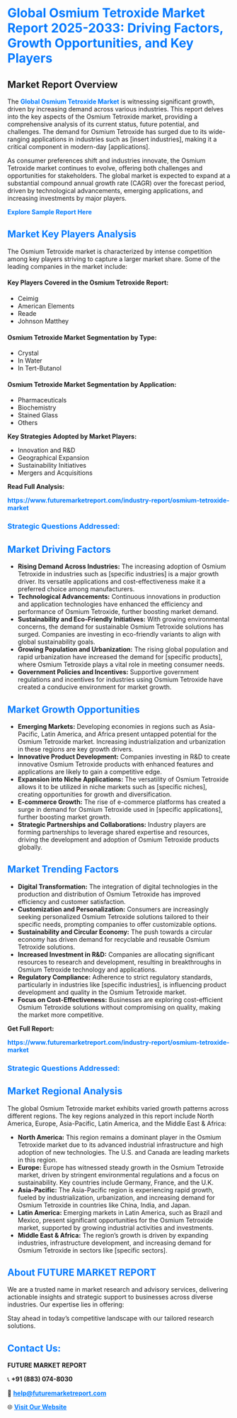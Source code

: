 <h1 style="color: #007BFF;">Global Osmium Tetroxide Market Report 2025-2033: Driving Factors, Growth Opportunities, and Key Players</h1>

<section id="overview">
<h2>Market Report Overview</h2>
<p>The <a href="https://www.futuremarketreport.com/industry-report/osmium-tetroxide-market" style="color: #007BFF; text-decoration: none;"><strong>Global Osmium Tetroxide Market</strong></a> is witnessing significant growth, driven by increasing demand across various industries. This report delves into the key aspects of the Osmium Tetroxide market, providing a comprehensive analysis of its current status, future potential, and challenges. The demand for Osmium Tetroxide has surged due to its wide-ranging applications in industries such as [insert industries], making it a critical component in modern-day [applications].</p>
<p>As consumer preferences shift and industries innovate, the Osmium Tetroxide market continues to evolve, offering both challenges and opportunities for stakeholders. The global market is expected to expand at a substantial compound annual growth rate (CAGR) over the forecast period, driven by technological advancements, emerging applications, and increasing investments by major players.</p>
</section>

<section id="overview">
<p><a href="https://www.futuremarketreport.com/request-sample/reportId=57459" style="color: #007BFF; text-decoration: none;"><strong>Explore Sample Report Here</strong></a></p>
</section>

<section id="key-players">
<h2 style="color: #007BFF;">Market Key Players Analysis</h2>
<p>The Osmium Tetroxide market is characterized by intense competition among key players striving to capture a larger market share. Some of the leading companies in the market include:</p>
<h4>Key Players Covered in the Osmium Tetroxide Report:</h4>
<ul><li>Ceimig</li><li>American Elements</li><li>Reade</li><li>Johnson Matthey</li></ul>
<h4>Osmium Tetroxide Market Segmentation by Type:</h4>
<ul><li>Crystal</li><li>In Water</li><li>In Tert-Butanol</li></ul>

<h4>Osmium Tetroxide Market Segmentation by Application:</h4>
<ul><li>Pharmaceuticals</li><li>Biochemistry</li><li>Stained Glass</li><li>Others</li></ul>
<p><strong>Key Strategies Adopted by Market Players:</strong></p>
<ul>
<li>Innovation and R&D</li>
<li>Geographical Expansion</li>
<li>Sustainability Initiatives</li>
<li>Mergers and Acquisitions</li>
</ul>
</section>

<section>
<p><strong>Read Full Analysis: </strong></p><a href="https://www.futuremarketreport.com/industry-report/osmium-tetroxide-market" style="color: #007BFF; text-decoration: none;"><strong>https://www.futuremarketreport.com/industry-report/osmium-tetroxide-market</strong></a>
<h3 style="color: #007BFF;">Strategic Questions Addressed:</h3>
</section>

<section id="driving-factors">
<h2 style="color: #007BFF;">Market Driving Factors</h2>
<ul>
<li><strong>Rising Demand Across Industries:</strong> The increasing adoption of Osmium Tetroxide in industries such as [specific industries] is a major growth driver. Its versatile applications and cost-effectiveness make it a preferred choice among manufacturers.</li>
<li><strong>Technological Advancements:</strong> Continuous innovations in production and application technologies have enhanced the efficiency and performance of Osmium Tetroxide, further boosting market demand.</li>
<li><strong>Sustainability and Eco-Friendly Initiatives:</strong> With growing environmental concerns, the demand for sustainable Osmium Tetroxide solutions has surged. Companies are investing in eco-friendly variants to align with global sustainability goals.</li>
<li><strong>Growing Population and Urbanization:</strong> The rising global population and rapid urbanization have increased the demand for [specific products], where Osmium Tetroxide plays a vital role in meeting consumer needs.</li>
<li><strong>Government Policies and Incentives:</strong> Supportive government regulations and incentives for industries using Osmium Tetroxide have created a conducive environment for market growth.</li>
</ul>
</section>

<section id="growth-opportunities">
<h2 style="color: #007BFF;">Market Growth Opportunities</h2>
<ul>
<li><strong>Emerging Markets:</strong> Developing economies in regions such as Asia-Pacific, Latin America, and Africa present untapped potential for the Osmium Tetroxide market. Increasing industrialization and urbanization in these regions are key growth drivers.</li>
<li><strong>Innovative Product Development:</strong> Companies investing in R&D to create innovative Osmium Tetroxide products with enhanced features and applications are likely to gain a competitive edge.</li>
<li><strong>Expansion into Niche Applications:</strong> The versatility of Osmium Tetroxide allows it to be utilized in niche markets such as [specific niches], creating opportunities for growth and diversification.</li>
<li><strong>E-commerce Growth:</strong> The rise of e-commerce platforms has created a surge in demand for Osmium Tetroxide used in [specific applications], further boosting market growth.</li>
<li><strong>Strategic Partnerships and Collaborations:</strong> Industry players are forming partnerships to leverage shared expertise and resources, driving the development and adoption of Osmium Tetroxide products globally.</li>
</ul>
</section>

<section id="trending-factors">
<h2 style="color: #007BFF;">Market Trending Factors</h2>
<ul>
<li><strong>Digital Transformation:</strong> The integration of digital technologies in the production and distribution of Osmium Tetroxide has improved efficiency and customer satisfaction.</li>
<li><strong>Customization and Personalization:</strong> Consumers are increasingly seeking personalized Osmium Tetroxide solutions tailored to their specific needs, prompting companies to offer customizable options.</li>
<li><strong>Sustainability and Circular Economy:</strong> The push towards a circular economy has driven demand for recyclable and reusable Osmium Tetroxide solutions.</li>
<li><strong>Increased Investment in R&D:</strong> Companies are allocating significant resources to research and development, resulting in breakthroughs in Osmium Tetroxide technology and applications.</li>
<li><strong>Regulatory Compliance:</strong> Adherence to strict regulatory standards, particularly in industries like [specific industries], is influencing product development and quality in the Osmium Tetroxide market.</li>
<li><strong>Focus on Cost-Effectiveness:</strong> Businesses are exploring cost-efficient Osmium Tetroxide solutions without compromising on quality, making the market more competitive.</li>
</ul>
</section>

<section>
<p><strong>Get Full Report: </strong></p><a href="https://www.futuremarketreport.com/industry-report/osmium-tetroxide-market" style="color: #007BFF; text-decoration: none;"><strong>https://www.futuremarketreport.com/industry-report/osmium-tetroxide-market</strong></a>
<h3 style="color: #007BFF;">Strategic Questions Addressed:</h3>
</section>


<section id="regional-analysis">
<h2 style="color: #007BFF;">Market Regional Analysis</h2>
<p>The global Osmium Tetroxide market exhibits varied growth patterns across different regions. The key regions analyzed in this report include North America, Europe, Asia-Pacific, Latin America, and the Middle East & Africa:</p>
<ul>
<li><strong>North America:</strong> This region remains a dominant player in the Osmium Tetroxide market due to its advanced industrial infrastructure and high adoption of new technologies. The U.S. and Canada are leading markets in this region.</li>
<li><strong>Europe:</strong> Europe has witnessed steady growth in the Osmium Tetroxide market, driven by stringent environmental regulations and a focus on sustainability. Key countries include Germany, France, and the U.K.</li>
<li><strong>Asia-Pacific:</strong> The Asia-Pacific region is experiencing rapid growth, fueled by industrialization, urbanization, and increasing demand for Osmium Tetroxide in countries like China, India, and Japan.</li>
<li><strong>Latin America:</strong> Emerging markets in Latin America, such as Brazil and Mexico, present significant opportunities for the Osmium Tetroxide market, supported by growing industrial activities and investments.</li>
<li><strong>Middle East & Africa:</strong> The region’s growth is driven by expanding industries, infrastructure development, and increasing demand for Osmium Tetroxide in sectors like [specific sectors].</li>
</ul>
</section>

<footer>
<h2 style="color: #007BFF;">About FUTURE MARKET REPORT</h2>
<p>We are a trusted name in market research and advisory services, delivering actionable insights and strategic support to businesses across diverse industries. Our expertise lies in offering:</p>

<p>Stay ahead in today’s competitive landscape with our tailored research solutions.</p>

<h2 style="color: #007BFF;">Contact Us:</h2>
<p><strong>FUTURE MARKET REPORT</strong></p>
<p>📞 <strong>+91 (883) 074-8030</strong></p>
<p>📧 <strong><a href="mailto:help@futuremarketreport.com" style="color: #007BFF;">help@futuremarketreport.com</a></strong></p>
<p>🌐 <strong><a href="https://www.futuremarketreport.com/" style="color: #007BFF;">Visit Our Website</a></strong></p>
</footer>